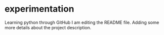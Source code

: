 # experimentation
Learning python through GitHub
I am editing the README file. Adding some more details about the project description.

